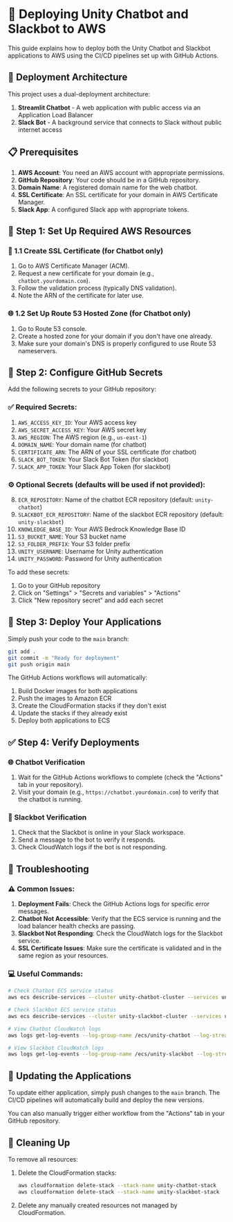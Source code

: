 # 🚀 Deploying Unity Chatbot and Slackbot to AWS

This guide explains how to deploy both the Unity Chatbot and Slackbot applications to AWS using the CI/CD pipelines set up with GitHub Actions.

## 📂 Deployment Architecture

This project uses a dual-deployment architecture:

1. **Streamlit Chatbot** - A web application with public access via an Application Load Balancer
2. **Slack Bot** - A background service that connects to Slack without public internet access

## 📋 Prerequisites

1. **AWS Account**: You need an AWS account with appropriate permissions.
2. **GitHub Repository**: Your code should be in a GitHub repository.
3. **Domain Name**: A registered domain name for the web chatbot.
4. **SSL Certificate**: An SSL certificate for your domain in AWS Certificate Manager.
5. **Slack App**: A configured Slack app with appropriate tokens.

## 🔧 Step 1: Set Up Required AWS Resources

### 🔐 1.1 Create SSL Certificate (for Chatbot only)

1. Go to AWS Certificate Manager (ACM).
2. Request a new certificate for your domain (e.g., `chatbot.yourdomain.com`).
3. Follow the validation process (typically DNS validation).
4. Note the ARN of the certificate for later use.

### 🌐 1.2 Set Up Route 53 Hosted Zone (for Chatbot only)

1. Go to Route 53 console.
2. Create a hosted zone for your domain if you don't have one already.
3. Make sure your domain's DNS is properly configured to use Route 53 nameservers.

## 🔑 Step 2: Configure GitHub Secrets

Add the following secrets to your GitHub repository:

### ✅ Required Secrets:
1. `AWS_ACCESS_KEY_ID`: Your AWS access key
2. `AWS_SECRET_ACCESS_KEY`: Your AWS secret key
3. `AWS_REGION`: The AWS region (e.g., `us-east-1`)
4. `DOMAIN_NAME`: Your domain name (for chatbot)
5. `CERTIFICATE_ARN`: The ARN of your SSL certificate (for chatbot)
6. `SLACK_BOT_TOKEN`: Your Slack Bot Token (for slackbot)
7. `SLACK_APP_TOKEN`: Your Slack App Token (for slackbot)

### ⚙️ Optional Secrets (defaults will be used if not provided):
8. `ECR_REPOSITORY`: Name of the chatbot ECR repository (default: `unity-chatbot`)
9. `SLACKBOT_ECR_REPOSITORY`: Name of the slackbot ECR repository (default: `unity-slackbot`)
10. `KNOWLEDGE_BASE_ID`: Your AWS Bedrock Knowledge Base ID
11. `S3_BUCKET_NAME`: Your S3 bucket name
12. `S3_FOLDER_PREFIX`: Your S3 folder prefix
13. `UNITY_USERNAME`: Username for Unity authentication
14. `UNITY_PASSWORD`: Password for Unity authentication

To add these secrets:
1. Go to your GitHub repository
2. Click on "Settings" > "Secrets and variables" > "Actions"
3. Click "New repository secret" and add each secret

## 🚀 Step 3: Deploy Your Applications

Simply push your code to the `main` branch:

```bash
git add .
git commit -m "Ready for deployment"
git push origin main
```

The GitHub Actions workflows will automatically:
1. Build Docker images for both applications
2. Push the images to Amazon ECR
3. Create the CloudFormation stacks if they don't exist
4. Update the stacks if they already exist
5. Deploy both applications to ECS

## ✅ Step 4: Verify Deployments

### 🌐 Chatbot Verification
1. Wait for the GitHub Actions workflows to complete (check the "Actions" tab in your repository).
2. Visit your domain (e.g., `https://chatbot.yourdomain.com`) to verify that the chatbot is running.

### 💬 Slackbot Verification
1. Check that the Slackbot is online in your Slack workspace.
2. Send a message to the bot to verify it responds.
3. Check CloudWatch logs if the bot is not responding.

## 🔧 Troubleshooting

### ⚠️ Common Issues:

1. **Deployment Fails**: Check the GitHub Actions logs for specific error messages.
2. **Chatbot Not Accessible**: Verify that the ECS service is running and the load balancer health checks are passing.
3. **Slackbot Not Responding**: Check the CloudWatch logs for the Slackbot service.
4. **SSL Certificate Issues**: Make sure the certificate is validated and in the same region as your resources.

### 💻 Useful Commands:

```bash
# Check Chatbot ECS service status
aws ecs describe-services --cluster unity-chatbot-cluster --services unity-chatbot-service

# Check Slackbot ECS service status
aws ecs describe-services --cluster unity-slackbot-cluster --services unity-slackbot-service

# View Chatbot CloudWatch logs
aws logs get-log-events --log-group-name /ecs/unity-chatbot --log-stream-name <log-stream-name>

# View Slackbot CloudWatch logs
aws logs get-log-events --log-group-name /ecs/unity-slackbot --log-stream-name <log-stream-name>
```

## 🔄 Updating the Applications

To update either application, simply push changes to the `main` branch. The CI/CD pipelines will automatically build and deploy the new versions.

You can also manually trigger either workflow from the "Actions" tab in your GitHub repository.

## 🧹 Cleaning Up

To remove all resources:

1. Delete the CloudFormation stacks:
   ```bash
   aws cloudformation delete-stack --stack-name unity-chatbot-stack
   aws cloudformation delete-stack --stack-name unity-slackbot-stack
   ```
2. Delete any manually created resources not managed by CloudFormation.
